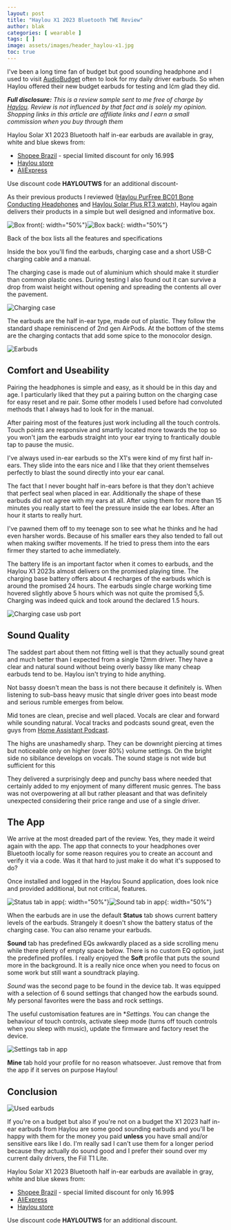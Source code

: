 ```yaml
---
layout: post
title: "Haylou X1 2023 Bluetooth TWE Review"
author: blak
categories: [ wearable ]
tags: [ ]
image: assets/images/header_haylou-x1.jpg
toc: true
---
```


I've been a long time fan of budget but good sounding headphone and I used to visit [AudioBudget](https://audiobudget.com/) often to look for my daily driver earbuds. So when Haylou offered their new budget earbuds for testing and Ićm glad they did.

_**Full disclosure:** This is a review sample sent to me free of charge by [Haylou](https://haylou.com/?ref=blakadder). Review is not influenced by that fact and is solely my opinion. Shopping links in this article are affiliate links and I earn a small commission when you buy through them_

Haylou Solar X1 2023 Bluetooth half in-ear earbuds are available in gray, white and blue skews from:

- [Shopee Brazil](https://bit.ly/3ErJ8fe) - special limited discount for only 16.99$
- [Haylou store](https://haylou.com/products/haylou-x1-2023?ref=blakadder)
- [AliExpress](https://www.aliexpress.com/item/1005005933760205.html?aff_fcid=569bc0df767641d89602ff8865c903d5-1694276946488-00330-_Dc7AdRh)

Use discount code **HAYLOUTWS** for an additional discount-

As their previous products I reviewed ([Haylou PurFree BC01 Bone Conducting Headphones](/haylou-purfree-bc01-bone-conducting-headphones) and [Haylou Solar Plus RT3 watch](/haylou-solar-plus)), Haylou again delivers their products in a simple but well designed and informative box.

![Box front](/assets/images/haylou-x1/box.jpg){: width="50%"}![Box back](/assets/images/haylou-x1/box_back.jpg){: width="50%"}

Back of the box lists all the features and specifications

Inside the box you'll find the earbuds, charging case and a short USB-C charging cable and a manual.

The charging case is made out of aluminium which should make it sturdier than common plastic ones. During testing I also found out it can survive a drop from waist height without opening and spreading the contents all over the pavement. 

![Charging case](/assets/images/haylou-x1/charging_case.jpg)

The earbuds are the half in-ear type, made out of plastic. They follow the standard shape reminiscend of 2nd gen AirPods. At the bottom of the stems are the charging contacts that add some spice to the monocolor design.

![Earbuds](/assets/images/haylou-x1/earbuds.jpg)

## Comfort and Useability

Pairing the headphones is simple and easy, as it should be in this day and age. I particularly liked that they put a pairing button on the charging case for easy reset and re pair. Some other models I used before had convoluted methods that I always had to look for in the manual.

After pairing most of the features just work including all the touch controls. Touch points are responsive and smartly located more towards the top so you won't jam the earbuds straight into your ear trying to frantically double tap to pause the music.

I've always used in-ear earbuds so the X1's were kind of my first half in-ears. They slide into the ears nice and I like that they orient themselves perfectly to blast the sound directly into your ear canal.

The fact that I never bought half in-ears before is that they don't achieve that perfect seal when placed in ear. Additionally the shape of these earbuds did not agree with my ears at all. After using them for more than 15 minutes you really start to feel the pressure inside the ear lobes. After an hour it starts to really hurt. 

I've pawned them off to my teenage son to see what he thinks and he had even harsher words. Because of his smaller ears they also tended to fall out when making swifter movements. If he tried to press them into the ears firmer they started to ache immediately.

The battery life is an important factor when it comes to earbuds, and the Haylou X1 2023s almost delivers on the promised playing time. The charging base battery offers about 4 recharges of the earbuds which is around the promised 24 hours. The earbuds single charge working time hovered slightly above 5 hours which was not quite the promised 5,5. Charging was indeed quick and took around the declared 1.5 hours.

![Charging case usb port](/assets/images/haylou-x1/charging_case_usbc.jpg)

## Sound Quality

The saddest part about them not fitting well is that they actually sound great and much better than I expected from a single 12mm driver. They have a clear and natural sound without being overly bassy like many cheap earbuds tend to be. Haylou isn't trying to hide anything.

Not bassy doesn't mean the bass is not there because it definitely is. When listening to sub-bass heavy music that single driver goes into beast mode and serious rumble emerges from below. 

Mid tones are clean, precise and well placed. Vocals are clear and forward while sounding natural. Vocal tracks and podcasts sound great, even the guys from [Home Assistant Podcast](https://hasspodcast.io/).

The highs are unashamedly sharp. They can be downright piercing at times but noticeable only on higher (over 80%) volume settings. On the bright side no sibilance develops on vocals. The sound stage is not wide but sufficient for this

They delivered a surprisingly deep and punchy bass where needed that certainly added to my enjoyment of many different music genres. The bass was not overpowering at all but rather pleasant and that was definitely unexpected considering their price range and use of a single driver.

## The App

We arrive at the most dreaded part of the review. Yes, they made it weird again with the app. The app that connects to your headphones over Bluetooth locally for some reason requires you to create an account and verify it via a code. Was it that hard to just make it do what it's supposed to do?

Once installed and logged in the Haylou Sound application, does look nice and provided additional, but not critical, features.

![Status tab in app](/assets/images/haylou-x1/status.jpg){: width="50%"}![Sound tab in app](/assets/images/haylou-x1/sound.jpg){: width="50%"}

When the earbuds are in use the default **Status** tab shows current battery levels of the earbuds. Strangely it doesn't show the battery status of the charging case. You can also rename your earbuds.

**Sound** tab has predefined EQs awkwardly placed as a side scrolling menu while there plenty of empty space below. There is no custom EQ option, just the predefined profiles. I really enjoyed the **Soft** profile that puts the sound more in the background. It is a really nice once when you need to focus on some work but still want a soundtrack playing. 

*Sound* was the second page to be found in the device tab. It was equipped with a selection of 6 sound settings that changed how the earbuds sound.
My personal favorites were the bass and rock settings.

The useful customisation features are in **Settings*. You can change the behaviour of touch controls, activate sleep mode (turns off touch controls when you sleep with music), update the firmware and factory reset the device. 

![Settings tab in app](/assets/images/haylou-x1/settings.jpg)

**Mine** tab hold your profile for no reason whatsoever. Just remove that from the app if it serves on purpose Haylou!

## Conclusion

![Used earbuds](/assets/images/haylou-x1/used_earbud.jpg)


If you're on a budget but also if you're not on a budget the X1 2023 half in-ear earbuds from Haylou are some good sounding earbuds and you'll be happy with them for the money you paid **unless** you have small and/or sensitive ears like I do. I'm really sad I can't use them for a longer period because they actually do sound good and I prefer their sound over my current daily drivers, the Fiil T1 Lite.

Haylou Solar X1 2023 Bluetooth half in-ear earbuds are available in gray, white and blue skews from:

- [Shopee Brazil](https://bit.ly/3ErJ8fe) - special limited discount for only 16.99$
- [AliExpress](https://www.aliexpress.com/item/1005005933760205.html?aff_fcid=569bc0df767641d89602ff8865c903d5-1694276946488-00330-_Dc7AdRh)
- [Haylou store](https://haylou.com/products/haylou-x1-2023?ref=blakadder)

Use discount code **HAYLOUTWS** for an additional discount.
